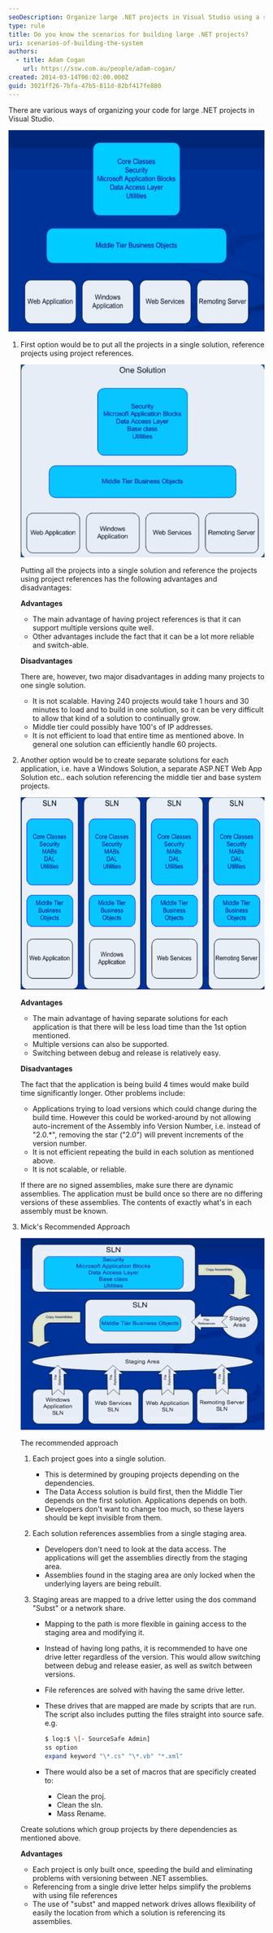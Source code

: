 ```yaml
---
seoDescription: Organize large .NET projects in Visual Studio using a single solution with project references, separate solutions for each application, or a recommended approach involving staging areas and drive letter mapping.
type: rule
title: Do you know the scenarios for building large .NET projects?
uri: scenarios-of-building-the-system
authors:
  - title: Adam Cogan
    url: https://ssw.com.au/people/adam-cogan/
created: 2014-03-14T06:02:00.000Z
guid: 3021ff26-7bfa-47b5-811d-82bf417fe880
---
```


There are various ways of organizing your code for large .NET projects in Visual Studio.

<!--endintro-->

![Figure: The common scenario of a Large Project](betterlargedotnet_scenario.gif)

1. First option would be to put all the projects in a single solution, reference projects using project references.

   ![Figure: Option 1 - All projects in one single solution](betterlargedotnet_scenario1.gif)

   Putting all the projects into a single solution and reference the projects using project references has the following advantages and disadvantages:

   **Advantages**

   - The main advantage of having project references is that it can support multiple versions quite well.
   - Other advantages include the fact that it can be a lot more reliable and switch-able.

   **Disadvantages**

   There are, however, two major disadvantages in adding many projects to one single solution.

   - It is not scalable. Having 240 projects would take 1 hours and 30 minutes to load and to build in one solution, so it can be very difficult to allow that kind of a solution to continually grow.
   - Middle tier could possibly have 100's of IP addresses.
   - It is not efficient to load that entire time as mentioned above. In general one solution can efficiently handle 60 projects.

2. Another option would be to create separate solutions for each application, i.e. have a Windows Solution, a separate ASP.NET Web App Solution etc.. each solution referencing the middle tier and base system projects.

   ![Figure: Option 2 - Every application with its own solution](betterlargedotnet_scenario2.gif)

   **Advantages**

   - The main advantage of having separate solutions for each application is that there will be less load time than the 1st option mentioned.
   - Multiple versions can also be supported.
   - Switching between debug and release is relatively easy.

   **Disadvantages**

   The fact that the application is being build 4 times would make build time significantly longer. Other problems include:

   - Applications trying to load versions which could change during the build time. However this could be worked-around by not allowing auto-increment of the Assembly info Version Number, i.e. instead of "2.0.\*", removing the star ("2.0") will prevent increments of the version number.
   - It is not efficient repeating the build in each solution as mentioned above.
   - It is not scalable, or reliable.

   If there are no signed assemblies, make sure there are dynamic assemblies. The application must be build once so there are no differing versions of these assemblies. The contents of exactly what's in each assembly must be known.

3. Mick's Recommended Approach

   ![Figure: Option 3 - Using Staging Areas](betterlargedotnet_scenario3.gif)

   The recommended approach

   1. Each project goes into a single solution.

      - This is determined by grouping projects depending on the dependencies.
      - The Data Access solution is build first, then the Middle Tier depends on the first solution. Applications depends on both.
      - Developers don't want to change too much, so these layers should be kept invisible from them.

   2. Each solution references assemblies from a single staging area.

      - Developers don't need to look at the data access. The applications will get the assemblies directly from the staging area.
      - Assemblies found in the staging area are only locked when the underlying layers are being rebuilt.

   3. Staging areas are mapped to a drive letter using the dos command "Subst" or a network share.

      - Mapping to the path is more flexible in gaining access to the staging area and modifying it.
      - Instead of having long paths, it is recommended to have one drive letter regardless of the version. This would allow switching between debug and release easier, as well as switch between versions.
      - File references are solved with having the same drive letter.
      - These drives that are mapped are made by scripts that are run. The script also includes putting the files straight into source safe. e.g.

        ```bash
        $ log:$ \[- SourceSafe Admin]
        ss option
        expand keyword "\*.cs" "\*.vb" "*.xml"
        ```

      - There would also be a set of macros that are specificly created to:

        - Clean the proj.
        - Clean the sln.
        - Mass Rename.

   Create solutions which group projects by there dependencies as mentioned above.

   **Advantages**

   - Each project is only built once, speeding the build and eliminating problems with versioning between .NET assemblies.
   - Referencing from a single drive letter helps simplify the problems with using file references
   - The use of "subst" and mapped network drives allows flexibility of easily the location from which a solution is referencing its assemblies.
